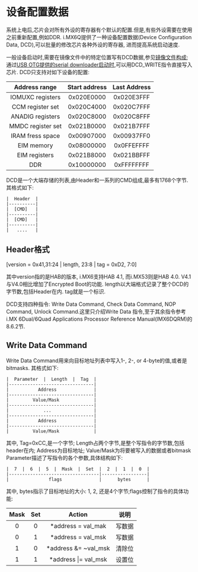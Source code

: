 # 设备配置数据

系统上电后,芯片会对所有外设的寄存器有个默认的配置.但是,有些外设需要在使用之前重新配置,例如DDR.
i.MX6Q提供了一种设备配置数据(Device Configuration Data, DCD),可以批量的修改芯片各种外设的寄存器,
进而提高系统启动速度.	

一般设备启动时,需要在镜像文件中的特定位置写有DCD数据,参见[镜像文件构成](/docs/system_boot.md);
通过[USB OTG提供的serial downloader启动时](/docs/serial_download_protocol.md),可以用DCD_WRITE指令直接写入芯片.
DCD只支持对如下设备的配置:

|   Address range   |  Start address  |  Last Address  |
|:-----------------:|:---------------:|:--------------:|
| IOMUXC registers  |    0x020E0000   |   0x020E3FFF   |
| CCM register set  |    0x020C4000   |   0x020C7FFF   |
| ANADIG registers  |    0x020C8000   |   0x020C8FFF   |
| MMDC register set |    0x021B0000   |   0x021B7FFF   |
| IRAM fress space  |    0x00907000   |   0x00937FF0   |
| EIM memory        |    0x08000000   |   0x0FFEFFFF   |
| EIM registers     |    0x021B8000   |   0x021BBFFF   |
| DDR               |    0x10000000   |   0xFFFFFFFF   |

DCD是一个大端存储的列表,由Header和一系列的CMD组成,最多有1768个字节.
其格式如下:

	|  Header  |
	|----------|
	|  [CMD]   |
	|----------|
	|  [CMD]   |
	|----------|
	|   ....   |

## Header格式

  [version = 0x41,31:24 | length, 23:8 | tag = 0xD2, 7:0]

其中version指的是HAB的版本, i.MX6支持HAB 4.1, 而i.MX53则是HAB 4.0. V4.1与V4.0相比增加了Encrypted Boot的功能.
length以大端格式记录了整个DCD的字节数,包括Header在内.
tag就是一个标识.

DCD支持四种指令: Write Data Command, Check Data Command, NOP Command, Unlock Command.这里只介绍Write Data
指令,至于其余指令参考i.MX 6Dual/6Quad Applications Processor Reference Manual(IMX6DQRM)的8.6.2节.

## Write Data Command

Write Data Command用来向目标地址列表中写入1-, 2-, or 4-byte的值,或者是bitmasks.
其格式如下:

	|  Parameter  |  Length  |  Tag  |
	|--------------------------------|
	|           Address              |
	|--------------------------------|
	|         Value/Mask             |
	|--------------------------------|
	|             ...                |
	|--------------------------------|
	|           Address              |
	|--------------------------------|
	|         Value/Mask             |

	
其中, Tag=0xCC,是一个字节;
Length占两个字节,是整个写指令的字节数,包括header在内;
Address为目标地址;
Value/Mask为将要被写入的数据或者bitmask
Parameter描述了写指令的各个参数,具体结构如下:

	|  7  |  6  |  5  |  Mask  |  Set  |  2  |  1  |  0  |
	|----------------------------------|-----------------|
	|               flags              |      bytes      |

其中, bytes指示了目标地址的大小: 1, 2, 还是4个字节;flags控制了指令的具体功能:

|  Mask  |  Set  |        Action            |     说明    |
|:------:|:-----:|:------------------------:|-------------|
|   0    |   0   | *address = val_mak       |    写数据   |
|   0    |   1   | *address = val_msk       |    写数据   |
|   1    |   0   | *address &= ~val_msk     |    清除位   |
|   1    |   1   | *address &#124;= val_msk |    设置位   |

